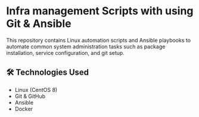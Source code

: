 # Infra management Scripts with using Git & Ansible
This repository contains Linux automation scripts and Ansible playbooks 
to automate common system administration tasks such as package installation, 
service configuration, and git setup.
## 🛠️ Technologies Used
- Linux (CentOS 8)
- Git & GitHub
- Ansible
- Docker 
